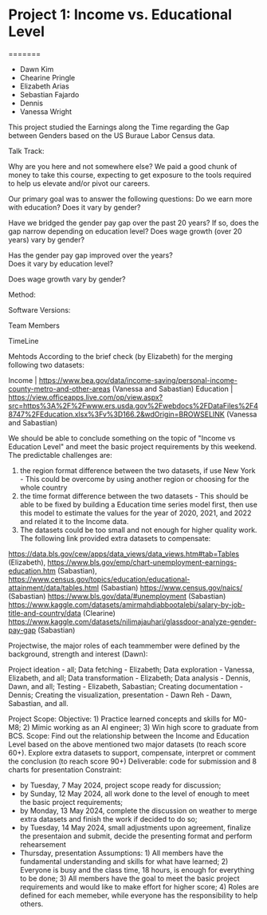 # Project 1: Income vs. Educational Level

=======
* Dawn Kim
* Chearine Pringle
* Elizabeth Arias
* Sebastian Fajardo
* Dennis
* Vanessa Wright

This project studied the Earnings along the Time regarding the Gap between Genders based on the US Buraue Labor Census data.  

Talk Track:

Why are you here and not somewhere else?  We paid a good chunk of money to take this course, expecting to get exposure to the tools required 
to help us elevate and/or pivot our careers.

Our primary goal was to answer the following questions:
Do we earn more with education?
Does it vary by gender?

Have we bridged the gender pay gap over the past 20 years?  If so, does the gap narrow depending on education level?
Does wage growth (over 20 years) vary by gender?




Has the gender pay gap improved over the years?  
Does it vary by education level?

Does wage growth vary by gender?





Method: 

Software Versions:

Team Members












TimeLine

Mehtods
According to the brief check (by Elizabeth) for the merging following two datasets: 

Income | https://www.bea.gov/data/income-saving/personal-income-county-metro-and-other-areas (Vanessa and Sabastian)
Education | https://view.officeapps.live.com/op/view.aspx?src=https%3A%2F%2Fwww.ers.usda.gov%2Fwebdocs%2FDataFiles%2F48747%2FEducation.xlsx%3Fv%3D166.2&wdOrigin=BROWSELINK (Vanessa and Sabastian)

We should be able to conclude something on the topic of "Income vs Education Level" and meet the basic project requirements by this weekend. The predictable challenges are:
1) the region format difference between the two datasets, if use New York - This could be overcome by using another region or choosing for the whole country
2) the time format difference between the two datasets - This should be able to be fixed by building a Education time series model first, then use this model to estimate the values for the year of 2020, 2021, and 2022 and related it to the Income data.     
3) The datasets could be too small and not enough for higher quality work. The following link provided extra datasets to compensate:

https://data.bls.gov/cew/apps/data_views/data_views.htm#tab=Tables (Elizabeth),
https://www.bls.gov/emp/chart-unemployment-earnings-education.htm (Sabastian),
https://www.census.gov/topics/education/educational-attainment/data/tables.html (Sabastian)
https://www.census.gov/naics/ (Sabastian)
https://www.bls.gov/data/#unemployment (Sabastian)
https://www.kaggle.com/datasets/amirmahdiabbootalebi/salary-by-job-title-and-country/data (Clearine)
https://www.kaggle.com/datasets/nilimajauhari/glassdoor-analyze-gender-pay-gap (Sabastian)

Projectwise, the major roles of each teammember were defined by the background, strength and interest (Dawn):

Project ideation - all;
Data fetching - Elizabeth;
Data exploration - Vanessa, Elizabeth, and all;
Data transformation - Elizabeth;
Data analysis - Dennis, Dawn, and all;
Testing - Elizabeth, Sabastian;
Creating documentation - Dennis;
Creating the visualization, presentation - Dawn
Reh - Dawn, Sabastian, and all.

Project Scope:
Objective: 1) Practice learned concepts and skills for M0-M8; 2) Mimic working as an AI engineer; 3) Win high score to graduate from BCS. 
Scope: Find out the relationship between the Income and Education Level based on the above mentioned two major datasets (to reach score 60+). Explore extra datasets to support, compensate, interpret or comment the conclusion (to reach score 90+)
Deliverable: code for submission and 8 charts for presentation
Constraint: 
- by Tuesday, 7 May 2024, project scope ready for discussion;
- by Sunday, 12 May 2024, all work done to the level of enough to meet the basic project requirements;
- by Monday, 13 May 2024, complete the discussion on weather to merge extra datasets and finish the work if decided to do so;
- by Tuesday, 14 May 2024, small adjustments upon agreement, finalize the presentaion and submit, decide the presenting format and perform rehearsement
- Thursday, presentation
Assumptions: 1) All members have the fundamental understanding and skills for what have learned; 2) Everyone is busy and the class time, 18 hours, is enough for everything to be done; 3) All members have the goal to meet the basic project requirements and would like to make effort for higher score; 4) Roles are defined for each memeber, while everyone has the responsibility to help others. 
 
      
